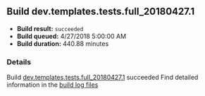 ## Build dev.templates.tests.full_20180427.1
- **Build result:** `succeeded`
- **Build queued:** 4/27/2018 5:00:00 AM
- **Build duration:** 440.88 minutes
### Details
Build [dev.templates.tests.full_20180427.1](https://winappstudio.visualstudio.com/web/build.aspx?pcguid=a4ef43be-68ce-4195-a619-079b4d9834c2&builduri=vstfs%3a%2f%2f%2fBuild%2fBuild%2f25593) succeeded
Find detailed information in the [build log files](https://uwpctdiags.blob.core.windows.net/buildlogs/dev.templates.tests.full_20180427.1_logs.zip)
